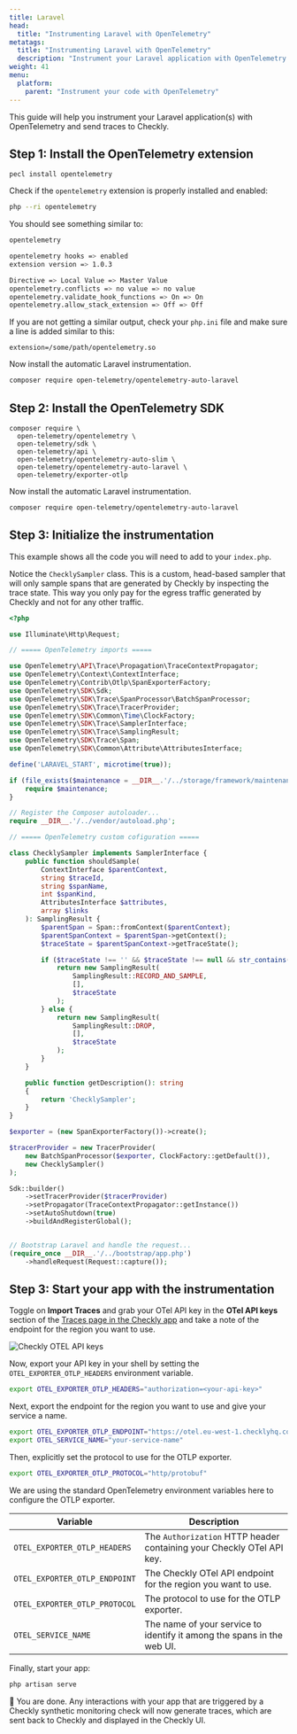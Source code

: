 ```yaml
---
title: Laravel
head:
  title: "Instrumenting Laravel with OpenTelemetry"
metatags:
  title: "Instrumenting Laravel with OpenTelemetry"
  description: "Instrument your Laravel application with OpenTelemetry and send traces to Checkly."
weight: 41
menu:
  platform:
    parent: "Instrument your code with OpenTelemetry"
---
```


This guide will help you instrument your Laravel application(s) with OpenTelemetry and send traces to Checkly.
<!--more-->
## Step 1: Install the OpenTelemetry extension

```
pecl install opentelemetry
```


Check if the `opentelemetry` extension is properly installed and enabled:

```bash
php --ri opentelemetry
```

You should see something similar to:

```bash
opentelemetry

opentelemetry hooks => enabled
extension version => 1.0.3

Directive => Local Value => Master Value
opentelemetry.conflicts => no value => no value
opentelemetry.validate_hook_functions => On => On
opentelemetry.allow_stack_extension => Off => Off
```

If you are not getting a similar output, check your `php.ini` file and make sure a line is added similar to this:

```
extension=/some/path/opentelemetry.so
```

Now install the automatic Laravel instrumentation.

```bash
composer require open-telemetry/opentelemetry-auto-laravel
```

## Step 2: Install the OpenTelemetry SDK

```
composer require \
  open-telemetry/opentelemetry \
  open-telemetry/sdk \
  open-telemetry/api \
  open-telemetry/opentelemetry-auto-slim \
  open-telemetry/opentelemetry-auto-laravel \
  open-telemetry/exporter-otlp
```
Now install the automatic Laravel instrumentation.

```bash
composer require open-telemetry/opentelemetry-auto-laravel
```

## Step 3: Initialize the instrumentation

This example shows all the code you will need to add to your `index.php`.

Notice the `ChecklySampler` class. This is a custom, head-based sampler that will only sample spans that are generated
by Checkly by inspecting the trace state. This way you only pay for the egress traffic generated by Checkly and not for
any other traffic.

```php {title="index.php"}
<?php

use Illuminate\Http\Request;

// ===== OpenTelemetry imports =====

use OpenTelemetry\API\Trace\Propagation\TraceContextPropagator;
use OpenTelemetry\Context\ContextInterface;
use OpenTelemetry\Contrib\Otlp\SpanExporterFactory;
use OpenTelemetry\SDK\Sdk;
use OpenTelemetry\SDK\Trace\SpanProcessor\BatchSpanProcessor;
use OpenTelemetry\SDK\Trace\TracerProvider;
use OpenTelemetry\SDK\Common\Time\ClockFactory;
use OpenTelemetry\SDK\Trace\SamplerInterface;
use OpenTelemetry\SDK\Trace\SamplingResult;
use OpenTelemetry\SDK\Trace\Span;
use OpenTelemetry\SDK\Common\Attribute\AttributesInterface;

define('LARAVEL_START', microtime(true));

if (file_exists($maintenance = __DIR__.'/../storage/framework/maintenance.php')) {
    require $maintenance;
}

// Register the Composer autoloader...
require __DIR__.'/../vendor/autoload.php';

// ===== OpenTelemetry custom cofiguration =====

class ChecklySampler implements SamplerInterface {
    public function shouldSample(
        ContextInterface $parentContext,
        string $traceId,
        string $spanName,
        int $spanKind,
        AttributesInterface $attributes,
        array $links
    ): SamplingResult {
        $parentSpan = Span::fromContext($parentContext);
        $parentSpanContext = $parentSpan->getContext();
        $traceState = $parentSpanContext->getTraceState();

        if ($traceState !== '' && $traceState !== null && str_contains($traceState, 'checkly')) {
            return new SamplingResult(
                SamplingResult::RECORD_AND_SAMPLE,
                [],
                $traceState
            );   
        } else {
            return new SamplingResult(
                SamplingResult::DROP,
                [],
                $traceState
            );
        }
    }

    public function getDescription(): string
    {
        return 'ChecklySampler';
    }
}

$exporter = (new SpanExporterFactory())->create();

$tracerProvider = new TracerProvider(
    new BatchSpanProcessor($exporter, ClockFactory::getDefault()),
    new ChecklySampler()
);

Sdk::builder()
    ->setTracerProvider($tracerProvider)
    ->setPropagator(TraceContextPropagator::getInstance())
    ->setAutoShutdown(true)
    ->buildAndRegisterGlobal();


// Bootstrap Laravel and handle the request...
(require_once __DIR__.'/../bootstrap/app.php')
    ->handleRequest(Request::capture());
```

## Step 3: Start your app with the instrumentation

Toggle on **Import Traces** and grab your OTel API key in the **OTel API keys** section of the [Traces page in the Checkly app](https://app.checklyhq.com/settings/account/traces) and
take a note of the endpoint for the region you want to use.

![Checkly OTEL API keys](/docs/images/otel/traces_import_api_keys.png)

Now, export your API key in your shell by setting the `OTEL_EXPORTER_OTLP_HEADERS` environment variable.

```bash
export OTEL_EXPORTER_OTLP_HEADERS="authorization=<your-api-key>"
```

Next, export the endpoint for the region you want to use and give your service a name.
```bash
export OTEL_EXPORTER_OTLP_ENDPOINT="https://otel.eu-west-1.checklyhq.com"
export OTEL_SERVICE_NAME="your-service-name"
```
Then, explicitly set the protocol to use for the OTLP exporter.

```bash
export OTEL_EXPORTER_OTLP_PROTOCOL="http/protobuf"
````

We are using the standard OpenTelemetry environment variables here to configure the OTLP exporter.

| Variable                      | Description                                                                              |
|-------------------------------|------------------------------------------------------------------------------------------|
| `OTEL_EXPORTER_OTLP_HEADERS`  | The `Authorization` HTTP header containing your Checkly OTel API key.                    |
| `OTEL_EXPORTER_OTLP_ENDPOINT` | The Checkly OTel API endpoint for the region you want to use.                            |
| `OTEL_EXPORTER_OTLP_PROTOCOL` | The protocol to use for the OTLP exporter.                             |
| `OTEL_SERVICE_NAME`           | The name of your service to identify it among the spans in the web UI.                   |

Finally, start your app:

```bash
php artisan serve
```

🎉 You are done. Any interactions with your app that are triggered by a Checkly synthetic monitoring check will now generate
traces, which are sent back to Checkly and displayed in the Checkly UI.

